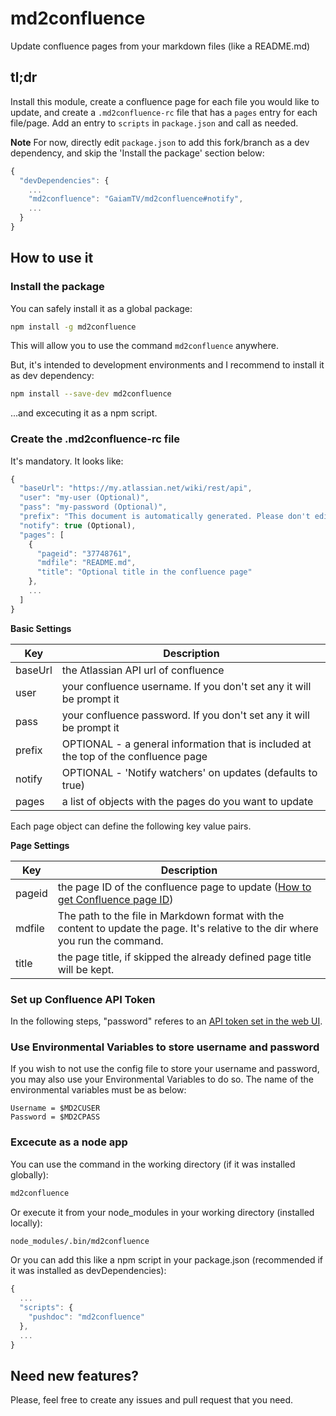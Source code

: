 # md2confluence
Update confluence pages from your markdown files (like a README.md)

## tl;dr
Install this module, create a confluence page for each file you would like to update, and create a `.md2confluence-rc` file that has a `pages` entry for each file/page. Add an entry to `scripts` in `package.json` and call as needed.

**Note** For now, directly edit `package.json` to add this fork/branch as a dev dependency, and skip the 'Install the package' section below:

```javascript
{
  "devDependencies": {
    ...
    "md2confluence": "GaiamTV/md2confluence#notify",
    ...
  }
}
```

## How to use it

### Install the package

You can safely install it as a global package:

```bash
npm install -g md2confluence
```
This will allow you to use the command `md2confluence` anywhere.

But, it's intended to development environments and I recommend to install it as dev dependency:

```bash
npm install --save-dev md2confluence
```

...and excecuting it as a npm script.

### Create the .md2confluence-rc file

It's mandatory. It looks like:
```javascript
{
  "baseUrl": "https://my.atlassian.net/wiki/rest/api",
  "user": "my-user (Optional)",
  "pass": "my-password (Optional)",
  "prefix": "This document is automatically generated. Please don't edit it directly!",
  "notify": true (Optional),
  "pages": [
    {
      "pageid": "37748761",
      "mdfile": "README.md",
      "title": "Optional title in the confluence page"
    },
    ...
  ]
}
```

**Basic Settings**

| Key | Description |
| --- | --- |
| baseUrl | the Atlassian API url of confluence |
| user | your confluence username. If you don't set any it will be prompt it |
| pass | your confluence password. If you don't set any it will be prompt it |
| prefix | OPTIONAL - a general information that is included at the top of the confluence page |
| notify | OPTIONAL - 'Notify watchers' on updates (defaults to true) |
| pages | a list of objects with the pages do you want to update |

Each page object can define the following key value pairs.

**Page Settings**

| Key | Description |
| --- | --- |
| pageid | the page ID of the confluence page to update ([How to get Confluence page ID](https://confluence.atlassian.com/confkb/how-to-get-confluence-page-id-648380445.html)) |
| mdfile | The path to the file in Markdown format with the content to update the page. It's relative to the dir where you run the command. |
| title | the page title, if skipped the already defined page title will be kept.

### Set up Confluence API Token

In the following steps, "password" referes to an [API token set in the web UI](https://confluence.atlassian.com/cloud/api-tokens-938839638.html).

### Use Environmental Variables to store username and password

If you wish to not use the config file to store your username and password, you may also use your Environmental Variables to do so. The name of the environmental variables must be as below:

```
Username = $MD2CUSER
Password = $MD2CPASS
```


### Excecute as a node app

You can use the command in the working directory (if it was installed globally):

```bash
md2confluence
```

Or execute it from your node_modules in your working directory (installed locally):

```bash
node_modules/.bin/md2confluence
```

Or you can add this like a npm script in your package.json (recommended if it was installed as devDependencies):

```javascript
{
  ...
  "scripts": {
    "pushdoc": "md2confluence"
  },
  ...
}
```


## Need new features?

Please, feel free to create any issues and pull request that you need.
